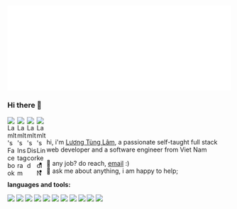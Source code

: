 <img src="./assets/svg/header-top.svg" align="center" alt="Luong Tung Lam">

### Hi there 👋

<a href="https://www.facebook.com/lamlt810/">
  <img align="left" alt="Lamlt's Facebook" width="22px" src="https://cdn1.iconfinder.com/data/icons/social-media-2285/512/Colored_Facebook3_svg-128.png" />
</a>
<a href="https://www.instagram.com/gnoulaw/">
  <img align="left" alt="Lamlt's Instagram" width="22px" src="https://cdn2.iconfinder.com/data/icons/social-media-2285/512/1_Instagram_colored_svg_1-128.png" />
</a>
<a href="https://discord.com/users/717742943028379698">
  <img align="left" alt="Lamlt's Discord" width="22px" src="https://cdn3.iconfinder.com/data/icons/social-network-flat-3/100/Discord-128.png" />
</a>
<a href="https://www.linkedin.com/">
  <img align="left" alt="Lamlt's LinkedIN" width="22px" src="https://cdn2.iconfinder.com/data/icons/social-media-2285/512/1_Linkedin_unofficial_colored_svg-128.png" />
</a>

<br>
<br>

hi, i'm [Lương Tùng Lâm](https://www.facebook.com/lamlt810), a passionate self-taught full stack web developer and a
software engineer from Viet Nam

- 💼 any job? do reach, [email](mailto:ltlam.bkap@gmail.com) :)
- 💬 ask me about anything, i am happy to help;

**languages and tools:**

<code><img height="20" src="https://cdn2.iconfinder.com/data/icons/designer-skills/128/code-programming-javascript-software-develop-command-language-128.png"></code>
<code><img height="20" src="https://cdn4.iconfinder.com/data/icons/logos-and-brands/512/21_Angular_logo_logos-128.png"></code>
<code><img height="20" src="https://cdn0.iconfinder.com/data/icons/logos-brands-in-colors/128/react_color-128.png"></code>
<code><img height="20" src="https://cdn2.iconfinder.com/data/icons/amazon-aws-stencils/100/SDKs_copy_nodeJS-128.png"></code>
<code><img height="20" src="https://cdn3.iconfinder.com/data/icons/remixicon-logos/24/flutter-fill-128.png"></code>
<code><img height="20" src="https://cdn4.iconfinder.com/data/icons/logos-and-brands/512/181_Java_logo_logos-128.png"></code>
<code><img height="20" src="https://cdn2.iconfinder.com/data/icons/boxicons-logos/24/bxl-spring-boot-256.png"></code>
<code><img height="20" src="https://cdn4.iconfinder.com/data/icons/logos-3/181/MySQL-128.png"></code>
<code><img height="20" src="https://cdn4.iconfinder.com/data/icons/flat-brand-logo-2/512/oracle-128.png"></code>
<code><img height="20" src="https://cdn4.iconfinder.com/data/icons/google-i-o-2016/512/google_firebase-2-128.png"></code>
<code><img height="20" src="https://cdn3.iconfinder.com/data/icons/social-media-2169/24/social_media_social_media_logo_git-128.png"></code>
